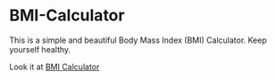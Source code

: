 # BMI-Calculator
This is a simple and beautiful Body Mass Index (BMI) Calculator. Keep yourself healthy.

Look it at <a href="https://jaksonjose.github.io/BMI-Calculator/">BMI Calculator</a>
